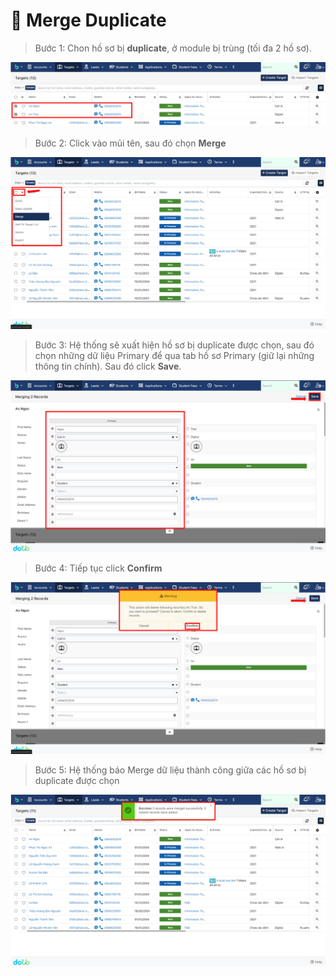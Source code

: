# 🤲 Merge Duplicate

> Bước 1: Chon hồ sơ bị **duplicate**, ở module bị trùng (tối đa 2 hồ sơ).

![](<../../.gitbook/assets/image (115).png>)

> Bước 2: Click vào mũi tên, sau đó chọn **Merge**

![](<../../.gitbook/assets/image (114) (1).png>)

> Bước 3: Hệ thống sẽ xuất hiện hồ sơ bị duplicate được chọn, sau đó chọn những dữ liệu Primary để qua tab hồ sơ Primary (giữ lại những thông tin chính). Sau đó click **Save**.

![](<../../.gitbook/assets/image (121) (1).png>)

> Bước 4: Tiếp tục click **Confirm**

![](<../../.gitbook/assets/image (107).png>)

> Bước 5: Hệ thống báo Merge dữ liệu thành công giữa các hồ sơ bị duplicate được chọn

![](<../../.gitbook/assets/image (119) (1).png>)
